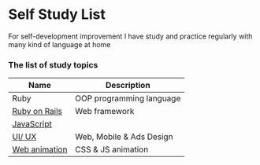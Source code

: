# Self Study List
For self-development improvement I have study and practice regularly with many kind of language at home  

### The list of study topics
Name | Description
------------ | -------------
Ruby | OOP programming language
[Ruby on Rails](https://github.com/plabon-asad/learn-RoR) | Web framework
[JavaScript]() | 
[UI/ UX](https://designcode.io/) | Web, Mobile & Ads Design
[Web animation](https://github.com/plabon-asad/css-animations-ui) | CSS & JS animation
